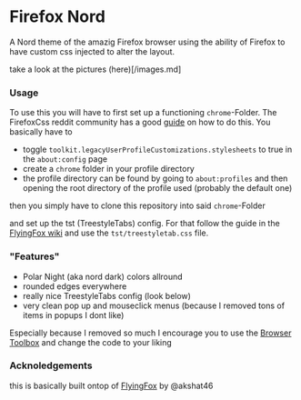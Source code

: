 # Firefox Nord

A Nord theme of the amazig Firefox browser using the ability of Firefox to have custom css injected to alter the layout.

take a look at the pictures (here)[/images.md]

### Usage

To use this you will have to first set up a functioning ``chrome``-Folder. The FirefoxCss reddit community has a good [guide](https://www.reddit.com/r/FirefoxCSS/wiki/index/tutorials/#wiki_setup) on how to do this. You basically have to

- toggle ``toolkit.legacyUserProfileCustomizations.stylesheets`` to true in the ``about:config`` page
- create a ``chrome`` folder in your profile directory
- the profile directory can be found by going to ``about:profiles`` and then opening the root directory of the profile used (probably the default one)

then you simply have to clone this repository into said ``chrome``-Folder

and set up the tst (TreestyleTabs) config. For that follow the guide in the [FlyingFox wiki](https://github.com/akshat46/FlyingFox/wiki/%23-Installation#treestyletab-css) and use the ``tst/treestyletab.css`` file.


### "Features"

- Polar Night (aka nord dark) colors allround
- rounded edges everywhere
- really nice TreestyleTabs config (look below)
- very clean pop up and mouseclick menus (because I removed tons of items in popups I dont like)

Especially because I removed so much I encourage you to use the [Browser Toolbox](https://developer.mozilla.org/en-US/docs/Tools/Browser_Toolbox) and change the code to your liking


### Acknoledgements

this is basically built ontop of [FlyingFox](https://github.com/akshat46/FlyingFox) by @akshat46